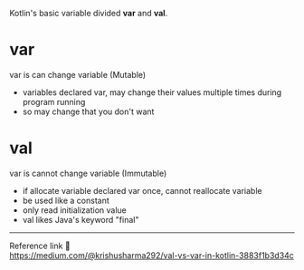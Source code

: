 Kotlin's basic variable divided **var** and **val**.   

# var
var is can change variable (Mutable)       
- variables declared var, may change their values multiple times during program running         
- so may change that you don't want       
# val
var is cannot change variable (Immutable)        
- if allocate variable declared var once, cannot reallocate variable             
- be used like a constant       
- only read initialization value   
- val likes Java's keyword "final"        

---
Reference link 🙂       
https://medium.com/@krishusharma292/val-vs-var-in-kotlin-3883f1b3d34c